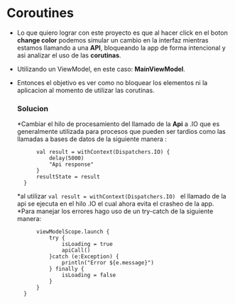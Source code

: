 # Coroutines

* Lo que quiero lograr con este proyecto es que al hacer click en el boton __change color__ podemos simular un cambio en la interfaz mientras estamos llamando a una __API__,
bloqueando la app de forma intencional y asi analizar el uso de las __corutinas__.

* Utilizando un ViewModel, en este caso: __MainViewModel__.
* Entonces el objetivo es ver como no bloquear los elementos ni la aplicacion al momento de utilizar las corutinas.

  ### Solucion
  *Cambiar el hilo de procesamiento del llamado de la __Api__ a .IO que es generalmente utilizada para procesos que pueden ser tardios como las llamadas a bases de datos
  de la siguiente manera :
  ```    private suspend fun apiCall() {
        val result = withContext(Dispatchers.IO) {
            delay(5000)
            "Api response"
        }
        resultState = result
    }
  ```
  *al utilizar ```val result = withContext(Dispatchers.IO) ``` el llamado de la api se ejecuta en el hilo .IO el cual ahora evita el crasheo de la app.
  *Para manejar los errores hago uso de un try-catch de la siguiente manera: 
  ```     fun fetchData() {
        viewModelScope.launch {
            try {
                isLoading = true
                apiCall()
            }catch (e:Exception) {
                println("Error ${e.message}")
            } finally {
                isLoading = false
            }
        }
    }
  ```
  
